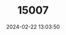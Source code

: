 ---
title: "15007"
category: "Nyctophilus microdon"
draft: false
date: 2024-02-22 13:03:50
languages:
  English: ["Small-toothed Bat", "Small-toothed Long-eared Bat"]
---